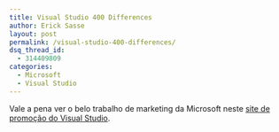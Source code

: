 ```yaml
---
title: Visual Studio 400 Differences
author: Erick Sasse
layout: post
permalink: /visual-studio-400-differences/
dsq_thread_id:
  - 314409809
categories:
  - Microsoft
  - Visual Studio
---
```

Vale a pena ver o belo trabalho de marketing da Microsoft neste [site de promo&ccedil;&atilde;o do Visual Studio][1].

 [1]: http://www.400plusdifferences.com/